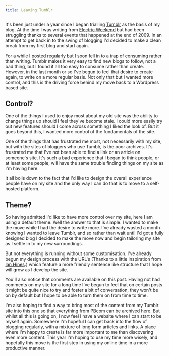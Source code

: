 ```yaml
---
title: Leaving Tumblr
---
```

It's been just under a year since I began trialling <a href="http://www.tumblr.com/">Tumblr</a> as the basis of my blog. At the time I was writing from <a href="http://phil.electricweekend.com/">Electric Weekend</a> but had been struggling thanks to several events that happened at the end of 2009. In an attempt to get back in to the swing of blogging I'd decided to make a clean break from my first blog and start again.

For a while I posted regularly but I soon fell in to a trap of consuming rather than writing. Tumblr makes it very easy to find new blogs to follow, not a bad thing, but I found it all too easy to consume rather than create. However, in the last month or so I've begun to feel that desire to create again, to write on a more regular basis. Not only that but I wanted more control, and this is the driving force behind my move back to a Wordpress based site.

## Control?
One of the things I used to enjoy most about my old site was the ability to change things up should I feel they've become stale. I could more easily try out new features should I come across something I liked the look of. But it goes beyond this, I wanted more control of the fundamentals of the site.

One of the things that has frustrated me most, not necessarily with my site, but with the sites of bloggers who use Tumblr, is the poor archives. It's frustrated me that I've not been able to find a link or an article on someone's site. It's such a bad experience that I began to think people, or at least some people, will have the same trouble finding things on my site as I'm having here.

It all boils down to the fact that I'd like to design the overall experience people have on my site and the only way I can do that is to move to a self-hosted platform.

## Theme?
So having admitted I'd like to have more control over my site, here I am using a default theme. Well the answer to that is simple. I wanted to make the move while I had the desire to write more. I've already wasted a month knowing I wanted to leave Tumblr, and so rather than wait until I'd got a fully designed blog I decided to make the move now and begin tailoring my site as I settle in to my new surroundings.

But not everything is running without some customisation. I've already begun my design process with the URL's (Thanks to a little inspiration from <a href="http://ianhin.es/wrote-about/designing-urls-for-humans/">Ian Hines</a>.) which feature a more friendly sentence like structure that I hope will grow as I develop the site.

You'll also notice that comments are available on this post. Having not had comments on my site for a long time I've begun to feel that on certain posts it might be quite nice to try and foster a bit of conversation, they won't be on by default but I hope to be able to turn them on from time to time.

I'm also hoping to find a way to bring most of the content from my Tumblr site into this one so that everything from PBcom can be archived here. But whilst all this is going on, I now feel I have a website where I can start to be myself again. Somewhere I'm hopeful I can get back into the flow of blogging regularly, with a mixture of long form articles and links. A place where I'm happy to create is far more important to me than discovering even more content. This year I'm hoping to use my time more wisely, and hopefully this move is the first step in using my online time in a more productive manner.
